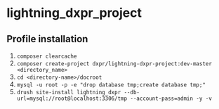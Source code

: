 # lightning_dxpr_project

## Profile installation

1. `composer clearcache`
2. `composer create-project dxpr/lightning-dxpr-project:dev-master <directory_name>`
3. `cd <directory-name>/docroot`
4. `mysql -u root -p -e "drop database tmp;create database tmp;"`
5. `drush site-install lightning_dxpr --db-url=mysql://root@localhost:3306/tmp --account-pass=admin -y -v`
